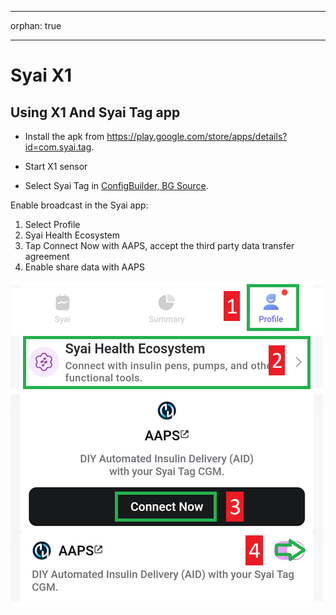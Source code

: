 - - -
orphan: true
- - -

# Syai X1


## Using X1 And Syai Tag app

-   Install the apk from <https://play.google.com/store/apps/details?id=com.syai.tag>.

-   Start X1 sensor

- Select Syai Tag in [ConfigBuilder, BG Source](#Config-Builder-bg-source).

Enable broadcast in the Syai app:

1. Select Profile
2. Syai Health Ecosystem
3. Tap Connect Now with AAPS, accept the third party data transfer agreement
4. Enable share data with AAPS

![Syai](../images/Syai.png)

